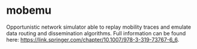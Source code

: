 # mobemu
Opportunistic network simulator able to replay mobility traces and emulate data routing and dissemination algorithms. Full information can be found here: https://link.springer.com/chapter/10.1007/978-3-319-73767-6_6.
